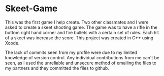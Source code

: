 # Skeet-Game
This was the first game I help create. Two other classmates and I were asked to create a skeet shooting game.
The game was to have a rifle in the bottom right hand corner and fire bullets with a certain set of rules. Each hit
of a skeet was increase the score. This project was created in C++ using Xcode.

The lack of commits seen from my profile were due to my limited knowledge of version control. Any individual
contributions from me can't be seen, as I used the unreliable and unsecure method of emailing the files to my partners
and they committed the files to github.
